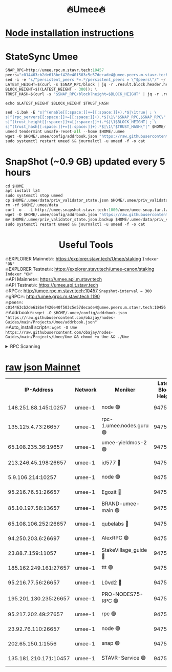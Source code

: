 <h1 align="center"> 🔥Umee🔥</h1>


[Node installation instructions](https://github.com/obajay/nodes-Guides/tree/main/Projects/Umee)
=
# StateSync Umee
```python
SNAP_RPC=http://umee.rpc.m.stavr.tech:10457
peers="c014463cb2de618bef420e40f503c5e57decade4@umee.peers.m.stavr.tech:10456"
sed -i -e "s/^persistent_peers *=.*/persistent_peers = \"$peers\"/" ~/.umee/config/config.toml
LATEST_HEIGHT=$(curl -s $SNAP_RPC/block | jq -r .result.block.header.height); \
BLOCK_HEIGHT=$((LATEST_HEIGHT - 300)); \
TRUST_HASH=$(curl -s "$SNAP_RPC/block?height=$BLOCK_HEIGHT" | jq -r .result.block_id.hash)

echo $LATEST_HEIGHT $BLOCK_HEIGHT $TRUST_HASH

sed -i.bak -E "s|^(enable[[:space:]]+=[[:space:]]+).*$|\1true| ; \
s|^(rpc_servers[[:space:]]+=[[:space:]]+).*$|\1\"$SNAP_RPC,$SNAP_RPC\"| ; \
s|^(trust_height[[:space:]]+=[[:space:]]+).*$|\1$BLOCK_HEIGHT| ; \
s|^(trust_hash[[:space:]]+=[[:space:]]+).*$|\1\"$TRUST_HASH\"|" $HOME/.umee/config/config.toml
umeed tendermint unsafe-reset-all --home $HOME/.umee
wget -O $HOME/.umee/config/addrbook.json "https://raw.githubusercontent.com/obajay/nodes-Guides/main/Projects/Umee/addrbook.json"
sudo systemctl restart umeed && journalctl -u umeed -f -o cat
```
# SnapShot (~0.9 GB) updated every 5 hours
```python
cd $HOME
apt install lz4
sudo systemctl stop umeed
cp $HOME/.umee/data/priv_validator_state.json $HOME/.umee/priv_validator_state.json.backup
rm -rf $HOME/.umee/data
curl -o - -L http://umee.snapshot.stavr.tech:1000/umee/umee-snap.tar.lz4 | lz4 -c -d - | tar -x -C $HOME/.umee --strip-components 2
wget -O $HOME/.umee/config/addrbook.json "https://raw.githubusercontent.com/obajay/nodes-Guides/main/Projects/Umee/addrbook.json"
mv $HOME/.umee/priv_validator_state.json.backup $HOME/.umee/data/priv_validator_state.json
sudo systemctl restart umeed && journalctl -u umeed -f -o cat
```
 <h1 align="center"> Useful Tools</h1>

🔥EXPLORER Mainnet🔥:      https://explorer.stavr.tech/Umee/staking             `Indexer "ON"` \
🔥EXPLORER Testnet🔥:        https://explorer.stavr.tech/umee-canon/staking      `Indexer "ON"` \
🔥API Mainnet🔥:                   https://umee.api.m.stavr.tech \
🔥API Testnet🔥:                     https://umee.api.t.stavr.tech \
🔥RPC🔥:                                   http://umee.rpc.m.stavr.tech:10457                     `Snapshot-interval = 300` \
🔥gRPC🔥:                              http://umee.grpc.m.stavr.tech:1190 \
🔥peer🔥:                     `c014463cb2de618bef420e40f503c5e57decade4@umee.peers.m.stavr.tech:10456` \
🔥Addrbook🔥:    ```wget -O $HOME/.umee/config/addrbook.json "https://raw.githubusercontent.com/obajay/nodes-Guides/main/Projects/Umee/addrbook.json"``` \
🔥Auto_install script🔥: ```wget -O Ume https://raw.githubusercontent.com/obajay/nodes-Guides/main/Projects/Umee/Ume && chmod +x Ume && ./Ume```

<details>
<summary>RPC Scanning</summary>

<h2 align="center"> We scan nodes in real time every 4 hours. And we provide the final result of RPC endpoints.
We cannot influence the operation of these nodes in any way. </h2>


```python
If Voting Power is higher than 0 --> then the Node is a validator of the network and may be subject to attack and be a potential threat to the chain.
```
```python
We marked such validators with a red symbol
```

</details>

[raw json Mainnet](https://rpc-check.umeem.stavr.tech/umeem/rpc-umeem-result.json)
=



<table><tr><th>IP-Address</th><th>Network</th><th>Moniker</th><th>Latest Block Height</th><th>Earliest Block Height</th><th>Catching Up</th><th>Voting Power</th><th>Scan Time</th></tr><tr><td>148.251.88.145:10257</td><td>umee-1</td><td>node 🟢</td><td>9475435</td><td>5050395</td><td>False</td><td>0</td><td>2023-11-30T19:27:37.630153655UTC</td></tr><tr><td>135.125.4.73:26657</td><td>umee-1</td><td>rpc-1.umee.nodes.guru 🟢</td><td>9475454</td><td>5167386</td><td>False</td><td>0</td><td>2023-11-30T19:29:28.799794973UTC</td></tr><tr><td>65.108.235.36:19657</td><td>umee-1</td><td>umee-yieldmos-2 🟢</td><td>9475429</td><td>6986686</td><td>False</td><td>0</td><td>2023-11-30T19:27:00.381618104UTC</td></tr><tr><td>213.246.45.198:26657</td><td>umee-1</td><td>id577 🔴</td><td>9475437</td><td>7100001</td><td>False</td><td>35121263</td><td>2023-11-30T19:27:46.196648683UTC</td></tr><tr><td>5.9.106.214:10257</td><td>umee-1</td><td>node 🟢</td><td>9475449</td><td>7942001</td><td>False</td><td>0</td><td>2023-11-30T19:28:59.402298401UTC</td></tr><tr><td>95.216.76.51:26657</td><td>umee-1</td><td>Egozit 🔴</td><td>9475454</td><td>8262001</td><td>False</td><td>38019405</td><td>2023-11-30T19:29:28.395494326UTC</td></tr><tr><td>85.10.197.58:13657</td><td>umee-1</td><td>BRAND-umee-main 🟢</td><td>9475439</td><td>8427832</td><td>False</td><td>0</td><td>2023-11-30T19:28:01.161981665UTC</td></tr><tr><td>65.108.106.252:26657</td><td>umee-1</td><td>qubelabs 🔴</td><td>9475440</td><td>8825432</td><td>False</td><td>37126554</td><td>2023-11-30T19:28:05.613254660UTC</td></tr><tr><td>94.250.203.6:26697</td><td>umee-1</td><td>AlexRPC 🟢</td><td>9475439</td><td>8910001</td><td>False</td><td>0</td><td>2023-11-30T19:27:58.843397351UTC</td></tr><tr><td>23.88.7.159:11057</td><td>umee-1</td><td>StakeVillage_guide 🔴</td><td>9475447</td><td>9137726</td><td>False</td><td>1170311</td><td>2023-11-30T19:28:45.609370011UTC</td></tr><tr><td>185.162.249.161:27657</td><td>umee-1</td><td>ttt 🟢</td><td>9475446</td><td>9321953</td><td>False</td><td>0</td><td>2023-11-30T19:28:39.110698481UTC</td></tr><tr><td>95.216.77.56:26657</td><td>umee-1</td><td>L0vd2 🔴</td><td>9475457</td><td>9375457</td><td>False</td><td>37801575</td><td>2023-11-30T19:29:46.162178139UTC</td></tr><tr><td>195.201.130.235:26657</td><td>umee-1</td><td>PRO-NODES75-RPC 🟢</td><td>9475448</td><td>9380997</td><td>False</td><td>0</td><td>2023-11-30T19:28:50.033035347UTC</td></tr><tr><td>95.217.202.49:27657</td><td>umee-1</td><td>rpc 🟢</td><td>9475446</td><td>9440090</td><td>False</td><td>0</td><td>2023-11-30T19:28:38.762073821UTC</td></tr><tr><td>23.92.76.110:26657</td><td>umee-1</td><td>node 🟢</td><td>9475461</td><td>9468001</td><td>False</td><td>0</td><td>2023-11-30T19:30:09.640508784UTC</td></tr><tr><td>202.65.150.1:1556</td><td>umee-1</td><td>snap 🟢</td><td>9475448</td><td>9470840</td><td>False</td><td>0</td><td>2023-11-30T19:28:50.971208098UTC</td></tr><tr><td>135.181.210.171:10457</td><td>umee-1</td><td>STAVR-Service 🟢</td><td>9475455</td><td>9474201</td><td>False</td><td>0</td><td>2023-11-30T19:29:35.440776808UTC</td></tr></table>